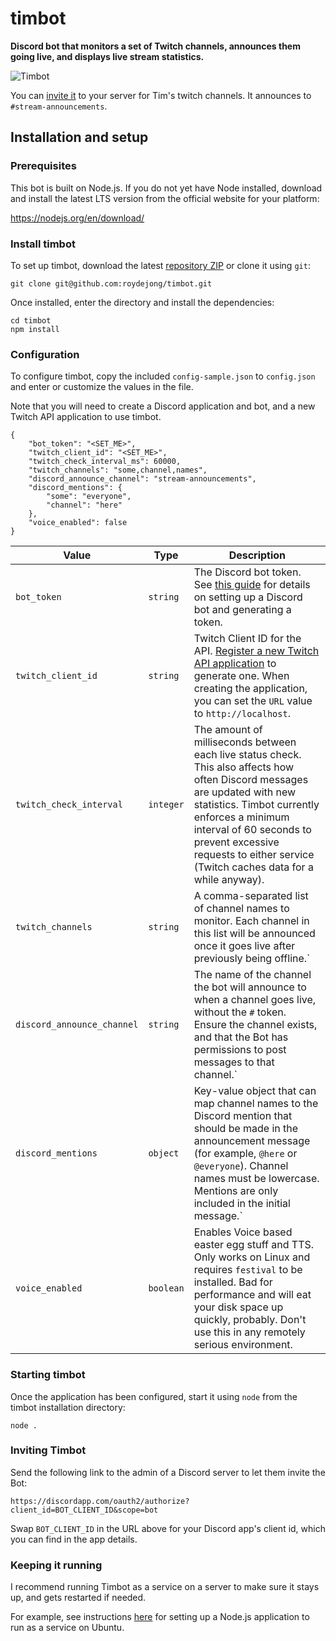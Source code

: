 # timbot
**Discord bot that monitors a set of Twitch channels, announces them going live, and displays live stream statistics.**

![Timbot](https://user-images.githubusercontent.com/6772638/36305243-09930efe-1313-11e8-98b1-fabf0aacde88.JPG)

You can [invite it](https://discordapp.com/oauth2/authorize?client_id=411670773330345984&scope=bot) to your server for Tim's twitch channels. It announces to `#stream-announcements`.

## Installation and setup

### Prerequisites

This bot is built on Node.js. If you do not yet have Node installed, download and install the latest LTS version from the official website for your platform:

https://nodejs.org/en/download/

### Install timbot

To set up timbot, download the latest [repository ZIP](https://github.com/roydejong/timbot/archive/master.zip) or clone it using `git`:

    git clone git@github.com:roydejong/timbot.git
    
Once installed, enter the directory and install the dependencies:

    cd timbot
    npm install
   
### Configuration
 
To configure timbot, copy the included `config-sample.json` to `config.json` and enter or customize the values in the file.

Note that you will need to create a Discord application and bot, and a new Twitch API application to use timbot.

    {
        "bot_token": "<SET_ME>",
        "twitch_client_id": "<SET_ME>",
        "twitch_check_interval_ms": 60000,
        "twitch_channels": "some,channel,names",
        "discord_announce_channel": "stream-announcements",
        "discord_mentions": {
            "some": "everyone",
            "channel": "here"
        },
        "voice_enabled": false
    }

|Value|Type|Description|
|-----|----|-----------|
|`bot_token`|`string`|The Discord bot token. See [this guide](https://github.com/reactiflux/discord-irc/wiki/Creating-a-discord-bot-&-getting-a-token) for details on setting up a Discord bot and generating a token.|
|`twitch_client_id`|`string`|Twitch Client ID for the API. [Register a new Twitch API application](https://dev.twitch.tv/dashboard/apps) to generate one. When creating the application, you can set the `URL` value to `http://localhost`.|
|`twitch_check_interval`|`integer`|The amount of milliseconds between each live status check. This also affects how often Discord messages are updated with new statistics. Timbot currently enforces a minimum interval of 60 seconds to prevent excessive requests to either service (Twitch caches data for a while anyway).|
|`twitch_channels`|`string`|A comma-separated list of channel names to monitor. Each channel in this list will be announced once it goes live after previously being offline.`|
|`discord_announce_channel`|`string`|The name of the channel the bot will announce to when a channel goes live, without the `#` token. Ensure the channel exists, and that the Bot has permissions to post messages to that channel.`|
|`discord_mentions`|`object`|Key-value object that can map channel names to the Discord mention that should be made in the announcement message (for example, `@here` or `@everyone`). Channel names must be lowercase. Mentions are only included in the initial message.`|
|`voice_enabled`|`boolean`|Enables Voice based easter egg stuff and TTS. Only works on Linux and requires `festival` to be installed. Bad for performance and will eat your disk space up quickly, probably. Don't use this in any remotely serious environment.| 

### Starting timbot

Once the application has been configured, start it using `node` from the timbot installation directory:

    node .
  
### Inviting Timbot

Send the following link to the admin of a Discord server to let them invite the Bot:

  `https://discordapp.com/oauth2/authorize?client_id=BOT_CLIENT_ID&scope=bot`
  
Swap `BOT_CLIENT_ID` in the URL above for your Discord app's client id, which you can find in the app details.

### Keeping it running

I recommend running Timbot as a service on a server to make sure it stays up, and gets restarted if needed.

For example, see instructions [here](https://hackernoon.com/making-node-js-service-always-alive-on-ubuntu-server-e20c9c0808e4#ae1f) for setting up a Node.js application to run as a service on Ubuntu.
